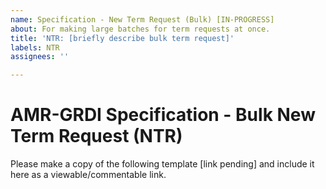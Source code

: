 ```yaml
---
name: Specification - New Term Request (Bulk) [IN-PROGRESS]
about: For making large batches for term requests at once.
title: 'NTR: [briefly describe bulk term request]'
labels: NTR
assignees: ''

---
```


# AMR-GRDI Specification - Bulk New Term Request (NTR)

Please make a copy of the following template [link pending] and include it here as a viewable/commentable link.
